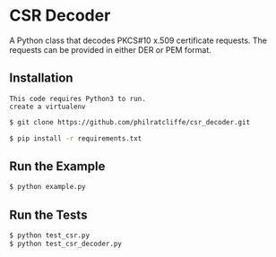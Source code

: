 # CSR Decoder

A Python class that decodes PKCS#10 x.509 certificate requests. The requests can
be provided in either DER or PEM format. 

## Installation

    This code requires Python3 to run.
    create a virtualenv

```bash
$ git clone https://github.com/philratcliffe/csr_decoder.git
```

```bash
$ pip install -r requirements.txt
```

## Run the Example 

```bash
$ python example.py
```

## Run the Tests

```bash
$ python test_csr.py
$ python test_csr_decoder.py
```

